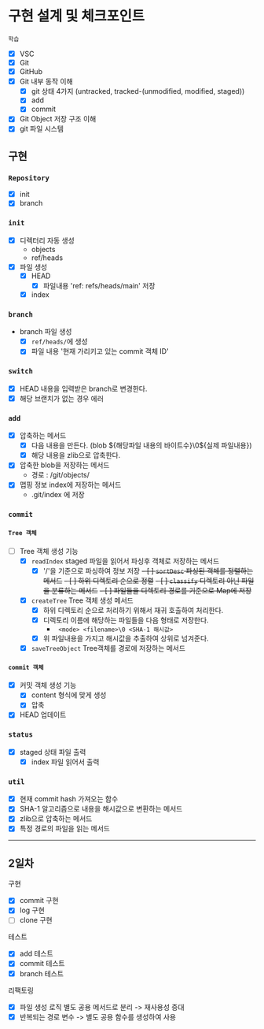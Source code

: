 # 구현 설계 및 체크포인트

`학습`

- [x] VSC
- [x] Git
- [x] GitHub
- [x] Git 내부 동작 이해
  - [x] git 상태 4가지 (untracked, tracked-(unmodified, modified, staged))
  - [x] add
  - [x] commit
- [x] Git Object 저장 구조 이해
- [x] git 파일 시스템

## 구현

### `Repository`

- [x] init
- [x] branch

### `init`

- [x] 디렉터리 자동 생성
  - objects
  - ref/heads
- [x] 파일 생성
  - [x] HEAD
    - [x] 파일내용 'ref: refs/heads/main' 저장
  - [x] index

### `branch`

- branch 파일 생성
  - [x] `ref/heads/`에 생성
  - [x] 파일 내용 '현재 가리키고 있는 commit 객체 ID'

### `switch`

- [x] HEAD 내용을 입력받은 branch로 변경한다.
- [x] 해당 브랜치가 없는 경우 에러

### `add`

- [x] 압축하는 메서드
  - [x] 다음 내용을 만든다. (blob ${해당파일 내용의 바이트수}\0${실제
        파일내용})
  - [x] 해당 내용을 zlib으로 압축한다.
- [x] 압축한 blob을 저장하는 메서드
  - 경로 : /git/objects/
- [x] 맵핑 정보 index에 저장하는 메서드
  - .git/index 에 저장

### `commit`

#### `Tree 객체`

- [ ] Tree 객체 생성 기능
  - [x] `readIndex` staged 파일을 읽어서 파싱후 객체로 저장하는 메서드
    - [x] '/'을 기준으로 파싱하여 정보 저장
          ~~- [ ] `sortDesc` 파싱된 객체를 정렬하는 메서드~~
          ~~- [ ] 하위 디렉토리 순으로 정렬~~
          ~~- [ ] `classify` 디렉토리 아닌 파일을 분류하는 메서드~~
          ~~- [ ] 파일들을 디렉토리 경로를 기준으로 Map에 저장~~
  - [x] `createTree` Tree 객체 생성 메서드
    - [x] 하위 디렉토리 순으로 처리하기 위해서 재귀 호출하여 처리한다.
    - [x] 디렉토리 이름에 해당하는 파일들을 다음 형태로 저장한다.
      - ` <mode> <filename>\0 <SHA-1 해시값>`
    - [x] 위 파일내용을 가지고 해시값을 추출하여 상위로 넘겨준다.
  - [x] `saveTreeObject` Tree객체를 경로에 저장하는 메서드

#### `commit 객체`

- [x] 커밋 객체 생성 기능
  - [x] content 형식에 맞게 생성
  - [x] 압축
- [x] HEAD 업데이트

### `status`

- [x] staged 상태 파일 출력
  - [x] index 파일 읽어서 출력

### `util`

- [x] 현재 commit hash 가져오는 함수
- [x] SHA-1 알고리즘으로 내용을 해시값으로 변환하는 메서드
- [x] zlib으로 압축하는 메서드
- [x] 특정 경로의 파일을 읽는 메서드

---

## 2일차

구현

- [x] commit 구현
- [x] log 구현
- [ ] clone 구현

테스트

- [x] add 테스트
- [x] commit 테스트
- [x] branch 테스트

리팩토링

- [x] 파일 생성 로직 별도 공용 메서드로 분리 -> 재사용성 증대
- [x] 반복되는 경로 변수 -> 별도 공용 함수를 생성하여 사용
